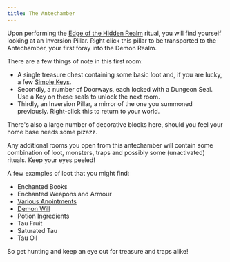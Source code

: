 ```yaml
---
title: The Antechamber
---
```


Upon performing the [Edge of the Hidden Realm](#heading=h.au0r5v9lhqwn) ritual, you will find yourself looking at an Inversion Pillar. Right click this pillar to be transported to the Antechamber, your first foray into the Demon Realm.

There are a few things of note in this first room:

* A single treasure chest containing some basic loot and, if you are lucky, a few [Simple Keys](#dungeon-keys).
* Secondly, a number of Doorways, each locked with a Dungeon Seal. Use a Key on these seals to unlock the next room.
* Thirdly, an Inversion Pillar, a mirror of the one you summoned previously. Right-click this to return to your world.

There's also a large number of decorative blocks here, should you feel your home base needs some pizazz.

Any additional rooms you open from this antechamber will contain some combination of loot, monsters, traps and possibly some (unactivated) rituals. Keep your eyes peeled!

A few examples of loot that you might find:

* Enchanted Books
* Enchanted Weapons and Armour
* [Various Anointments](#anointments)
* [Demon Will](#demon-will)
* Potion Ingredients
* Tau Fruit
* Saturated Tau
* Tau Oil

So get hunting and keep an eye out for treasure and traps alike!


